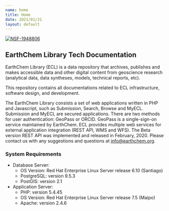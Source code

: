 ```yaml
---
name: home
title: Home
date: 2021/01/21
layout: default
---
```


   [![NSF-1948806](https://img.shields.io/badge/NSF-1928366-blue.svg)](https://nsf.gov/awardsearch/showAward?AWD_ID=1948806)
##  EarthChem Library Tech Documentation

EarthChem Library (ECL) is a data repository that archives, publishes and makes accessible data and other digital content from geoscience research (analytical data, data syntheses, models, technical reports, etc).

This repository contains all documentations related to ECL infrastructure, software design, and development.

The EarthChem Library consists a set of web applications written in PHP and Javascript, such as Submission, Search, Browse and MyECL. Submission and MyECL are secured applications. There are two methods for user authentication: GeoPass or ORCID. GeoPass is a single-sign-on service maintained by EarthChem.
ECL provides multiple web services for external application integration (REST API, WMS and WFS). The Beta version REST API was implemented and released in February, 2020. Please contact us with any suggestions and questions at info@earthchem.org.

### System Requirements
* Database Server:
  * OS Version: Red Hat Enterprise Linux Server release 6.10 (Santiago)
  * PostgreSQL: version 9.5.3
  * PostGIS: version 2.1
* Application Server:
  * PHP: version 5.4.45
  * OS Version: Red Hat Enterprise Linux Server release 7.5 (Maipo)
  * Apache: version 2.4.6
